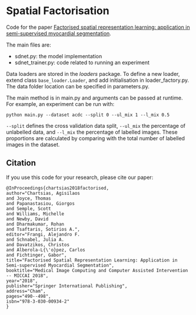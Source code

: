 # Spatial Factorisation

Code for the paper [Factorised spatial representation learning: application in semi-supervised myocardial segmentation].

The main files are:

* sdnet.py: the model implementation
* sdnet_trainer.py: code related to running an experiment

Data loaders are stored in the _loaders_ package. To define a new loader, extend class `base_loader.Loader`, and add initialisation in loader_factory.py. The data folder location can be specified in parameters.py.

The main method is in main.py and arguments can be passed at runtime. For example, an experiment can be run with:
```
python main.py --dataset acdc --split 0 --ul_mix 1 --l_mix 0.5
```

`--split` defines the cross validation data split, `--ul_mix` the percentage of unlabelled data, and `--l_mix` the percentage of labelled images. These proportions are calculated by comparing with the total number of labelled images in the dataset.

## Citation

If you use this code for your research, please cite our paper:
```
@InProceedings{chartsias2018factorised,
author="Chartsias, Agisilaos
and Joyce, Thomas
and Papanastasiou, Giorgos
and Semple, Scott
and Williams, Michelle
and Newby, David
and Dharmakumar, Rohan
and Tsaftaris, Sotirios A.",
editor="Frangi, Alejandro F.
and Schnabel, Julia A.
and Davatzikos, Christos
and Alberola-L{\'o}pez, Carlos
and Fichtinger, Gabor",
title="Factorised Spatial Representation Learning: Application in Semi-supervised Myocardial Segmentation",
booktitle="Medical Image Computing and Computer Assisted Intervention -- MICCAI 2018",
year="2018",
publisher="Springer International Publishing",
address="Cham",
pages="490--498",
isbn="978-3-030-00934-2"
}
```

[Factorised spatial representation learning: application in semi-supervised myocardial segmentation]: https://link.springer.com/chapter/10.1007/978-3-030-00934-2_55
